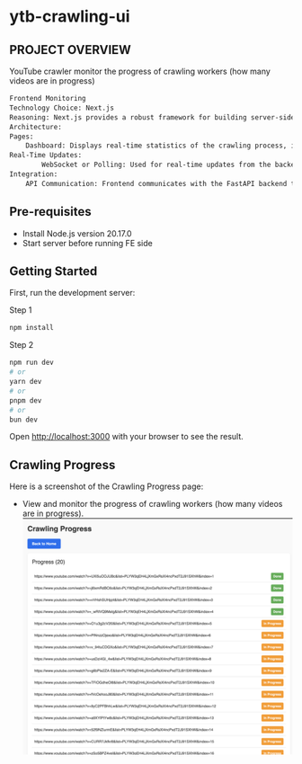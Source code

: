 # ytb-crawling-ui

## PROJECT OVERVIEW
YouTube crawler monitor the progress of crawling workers (how many videos are in progress)

```bash
Frontend Monitoring
Technology Choice: Next.js
Reasoning: Next.js provides a robust framework for building server-side rendered React applications, which is ideal for creating real-time monitoring dashboards.
Architecture:
Pages:
    Dashboard: Displays real-time statistics of the crawling process, including the number of videos in progress, completed, and failed.
Real-Time Updates:
        WebSocket or Polling: Used for real-time updates from the backend to the frontend.
Integration:
    API Communication: Frontend communicates with the FastAPI backend to fetch status updates and control crawling tasks.
```

## Pre-requisites
- Install Node.js version 20.17.0
- Start server before running FE side

## Getting Started
First, run the development server:

Step 1
```bash
npm install
```

Step 2
```bash 
npm run dev
# or
yarn dev
# or
pnpm dev
# or
bun dev
```

Open [http://localhost:3000](http://localhost:3000) with your browser to see the result.


## Crawling Progress
Here is a screenshot of the Crawling Progress page:
- View and monitor the progress of crawling workers (how many videos are in progress).
![crawling-progress-page](crawling-progress-page.png)